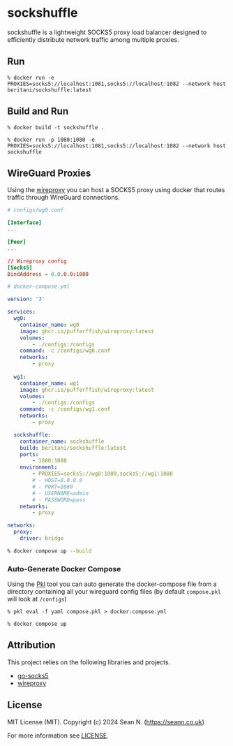 # sockshuffle

sockshuffle is a lightweight SOCKS5 proxy load balancer designed to efficiently distribute network traffic among multiple proxies.

## Run
```
% docker run -e PROXIES=socks5://localhost:1081,socks5://localhost:1082 --network host beritani/sockshuffle:latest
```

## Build and Run

```
% docker build -t sockshuffle .

% docker run -p 1080:1080 -e PROXIES=socks5://localhost:1081,socks5://localhost:1082 --network host sockshuffle
```

## WireGuard Proxies

Using the [wireproxy](https://github.com/pufferffish/wireproxy) you can host a SOCKS5 proxy using docker that routes traffic through WireGuard connections.

```conf
# configs/wg0.conf

[Interface]
...

[Peer]
...

// Wireproxy config
[Socks5]
BindAddress = 0.0.0.0:1080
```

```yaml
# docker-compose.yml

version: '3'

services:
  wg0:
    container_name: wg0
    image: ghcr.io/pufferffish/wireproxy:latest
    volumes:
        - ./configs:/configs
    command: -c /configs/wg0.conf
    networks:
        - proxy
  
  wg1:
    container_name: wg1
    image: ghcr.io/pufferffish/wireproxy:latest
    volumes:
        - ./configs:/configs
    command: -c /configs/wg1.conf
    networks:
        - proxy

  sockshuffle:
    container_name: sockshuffle
    build: beritani/sockshuffle:latest
    ports:
        - 1080:1080
    environment:
        - PROXIES=socks5://wg0:1080,socks5://wg1:1080
        # - HOST=0.0.0.0
        # - PORT=1080
        # - USERNAME=admin
        # - PASSWORD=pass
    networks:
        - proxy

networks:
  proxy:
    driver: bridge
```

```bash
% docker compose up --build
```

### Auto-Generate Docker Compose

Using the [Pkl](https://pkl-lang.org) tool you can auto generate the docker-compose file from a directory containing all your wireguard config files (by default `compose.pkl` will look at `/configs`)

```
% pkl eval -f yaml compose.pkl > docker-compose.yml

% docker compose up
```

## Attribution

This project relies on the following libraries and projects.

- [go-socks5](https://github.com/things-go/go-socks5)
- [wireproxy](https://github.com/pufferffish/wireproxy)

## License

MIT License (MIT). Copyright (c) 2024 Sean N. (https://seann.co.uk)

For more information see [LICENSE](/LICENSE.md).